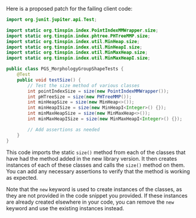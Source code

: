 Here is a proposed patch for the failing client code:
```java
import org.junit.jupiter.api.Test;

import static org.tinspin.index.PointIndexMMWrapper.size;
import static org.tinspin.index.phtree.PHTreeMMP.size;
import static org.tinspin.index.util.MinHeap.size;
import static org.tinspin.index.util.MinHeapI.size;
import static org.tinspin.index.util.MinMaxHeap.size;
import static org.tinspin.index.util.MinMaxHeapI.size;

public class PGS_MorphologyGroupShapeTests {
    @Test
    public void testSize() {
        // Test the size method of various classes
        int pointIndexSize = size(new PointIndexMMWrapper());
        int pHTreeSize = size(new PHTreeMMP());
        int minHeapSize = size(new MinHeap<>());
        int minHeapISize = size(new MinHeapI<Integer>() {});
        int minMaxHeapSize = size(new MinMaxHeap<>());
        int minMaxHeapISize = size(new MinMaxHeapI<Integer>() {});

        // Add assertions as needed
    }
}
```
This code imports the static `size()` method from each of the classes that have had the method added in the new library version. It then creates instances of each of these classes and calls the `size()` method on them. You can add any necessary assertions to verify that the method is working as expected.

Note that the `new` keyword is used to create instances of the classes, as they are not provided in the code snippet you provided. If these instances are already created elsewhere in your code, you can remove the `new` keyword and use the existing instances instead.